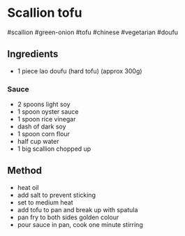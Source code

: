 # Scallion tofu

#scallion #green-onion #tofu #chinese #vegetarian #doufu

## Ingredients
- 1 piece lao doufu (hard tofu) (approx 300g)

### Sauce
- 2 spoons light soy
- 1 spoon oyster sauce
- 1 spoon rice vinegar
- dash of dark soy
- 1 spoon corn flour
- half cup water
- 1 big scallion chopped up

## Method
- heat oil
- add salt to prevent sticking
- set to medium heat
- add tofu to pan and break up with spatula
- pan fry to both sides golden colour
- pour sauce in pan, cook one minute stirring
